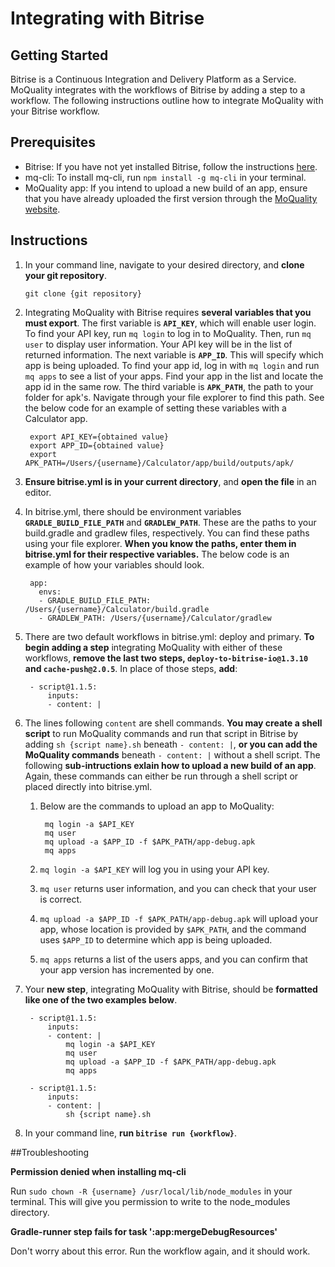 # Integrating with Bitrise

## Getting Started

Bitrise is a Continuous Integration and Delivery Platform as a Service. MoQuality integrates with the workflows of Bitrise by adding a step to a workflow. The following instructions outline how to integrate MoQuality with your Bitrise workflow.

## Prerequisites

* Bitrise: If you have not yet installed Bitrise, follow the instructions [here](https://www.bitrise.io/cli).
* mq-cli: To install mq-cli, run `npm install -g mq-cli` in your terminal.
* MoQuality app: If you intend to upload a new build of an app, ensure that you have already uploaded the first version through the [MoQuality website](https://app.moquality.com/).

## Instructions

1. In your command line, navigate to your desired directory, and **clone your git repository**.

    ```
    git clone {git repository}
    ```

2. Integrating MoQuality with Bitrise requires **several variables that you must export**. The first variable is **`API_KEY`**, which will enable user login. To find your API key, run `mq login` to log in to MoQuality. Then, run `mq user` to display user information. Your API key will be in the list of returned information. The next variable is **`APP_ID`**. This will specify which app is being uploaded. To find your app id, log in with `mq login` and run `mq apps` to see a list of your apps. Find your app in the list and locate the app id in the same row. The third variable is **`APK_PATH`**, the path to your folder for apk's. Navigate through your file explorer to find this path. See the below code for an example of setting these variables with a Calculator app.

        export API_KEY={obtained value}
        export APP_ID={obtained value}
        export APK_PATH=/Users/{username}/Calculator/app/build/outputs/apk/

3. **Ensure bitrise.yml is in your current directory**, and **open the file** in an editor.

4. In bitrise.yml, there should be environment variables **`GRADLE_BUILD_FILE_PATH`** and **`GRADLEW_PATH`**. These are the paths to your build.gradle and gradlew files, respectively. You can find these paths using your file explorer. **When you know the paths, enter them in bitrise.yml for their respective variables.** The below code is an example of how your variables should look.


        app:
          envs:
          - GRADLE_BUILD_FILE_PATH: /Users/{username}/Calculator/build.gradle
          - GRADLEW_PATH: /Users/{username}/Calculator/gradlew

5. There are two default workflows in bitrise.yml: deploy and primary. **To begin adding a step** integrating MoQuality with either of these workflows, **remove the last two steps, `deploy-to-bitrise-io@1.3.10` and `cache-push@2.0.5`**. In place of those steps, **add**:

        - script@1.1.5:
            inputs:
            - content: |

6. The lines following `content` are shell commands. **You may create a shell script** to run MoQuality commands and run that script in Bitrise by adding `sh {script name}.sh` beneath `- content: |`, **or you can add the MoQuality commands** beneath `- content: |` without a shell script. The following **sub-intructions exlain how to upload a new build of an app**. Again, these commands can either be run through a shell script or placed directly into bitrise.yml.

    1. Below are the commands to upload an app to MoQuality:

            mq login -a $API_KEY
            mq user
            mq upload -a $APP_ID -f $APK_PATH/app-debug.apk
            mq apps

    2. `mq login -a $API_KEY` will log you in using your API key.

    3. `mq user` returns user information, and you can check that your user is correct.

    4. `mq upload -a $APP_ID -f $APK_PATH/app-debug.apk` will upload your app, whose location is provided by `$APK_PATH`, and the command uses `$APP_ID` to determine which app is being uploaded.

    5. `mq apps` returns a list of the users apps, and you can confirm that your app version has incremented by one.

7. Your **new step**, integrating MoQuality with Bitrise, should be **formatted like one of the two examples below**.

        - script@1.1.5:
            inputs:
            - content: |
                mq login -a $API_KEY
                mq user
                mq upload -a $APP_ID -f $APK_PATH/app-debug.apk
                mq apps

        - script@1.1.5:
            inputs:
            - content: |
                sh {script name}.sh

8. In your command line, **run `bitrise run {workflow}`**.

##Troubleshooting

**Permission denied when installing mq-cli**

Run `sudo chown -R {username} /usr/local/lib/node_modules` in your terminal. This will give you permission to write to the node_modules directory.

**Gradle-runner step fails for task ':app:mergeDebugResources'**

Don't worry about this error. Run the workflow again, and it should work.

